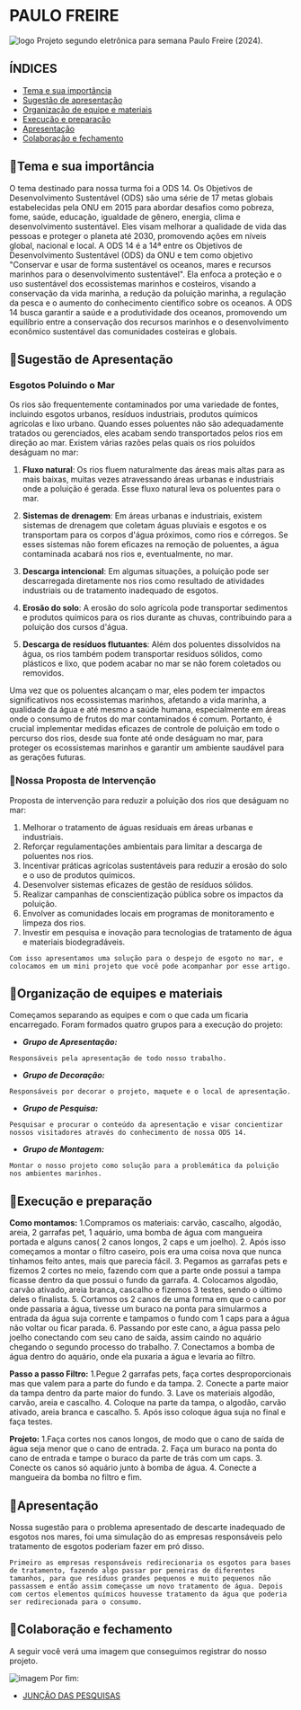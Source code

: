 # PAULO FREIRE

![logo](https://github.com/StellaC24/Paulo-Freire-PROJ/issues/1#issue-2290571382)
Projeto segundo eletrônica para semana Paulo Freire (2024).

## ÍNDICES

- <a href="#-Tema-e-sua-impotância">Tema e sua importância </a>
- <a href="#-Sugestão-de-apresentação">Sugestão de apresentação  </a>
- <a href="#-Organização-de-equipe-e-materiais">Organização de equipe e materiais </a>
- <a href="#-Execução-e-preparacão"> Execução e preparação </a>
- <a href="#-Apresentação">Apresentação </a>
- <a href="#-Colaboração-e-fechamento"> Colaboração e fechamento </a>

## 🔵Tema e sua importância

O tema destinado para nossa turma foi a ODS 14. Os Objetivos de Desenvolvimento Sustentável (ODS) são uma série de 17 metas globais estabelecidas pela ONU em 2015 para abordar desafios como pobreza, fome, saúde, educação, igualdade de gênero, energia, clima e desenvolvimento sustentável. Eles visam melhorar a qualidade de vida das pessoas e proteger o planeta até 2030, promovendo ações em níveis global, nacional e local.
A ODS 14 é a 14ª entre os Objetivos de Desenvolvimento Sustentável (ODS) da ONU e tem como objetivo "Conservar e usar de forma sustentável os oceanos, mares e recursos marinhos para o desenvolvimento sustentável". Ela enfoca a proteção e o uso sustentável dos ecossistemas marinhos e costeiros, visando a conservação da vida marinha, a redução da poluição marinha, a regulação da pesca e o aumento do conhecimento científico sobre os oceanos. A ODS 14 busca garantir a saúde e a produtividade dos oceanos, promovendo um equilíbrio entre a conservação dos recursos marinhos e o desenvolvimento econômico sustentável das comunidades costeiras e globais.

## 🔵Sugestão de Apresentação

### Esgotos Poluindo o Mar

Os rios são frequentemente contaminados por uma variedade de fontes, incluindo esgotos urbanos, resíduos industriais, produtos químicos agrícolas e lixo urbano. Quando esses poluentes não são adequadamente tratados ou gerenciados, eles acabam sendo transportados pelos rios em direção ao mar. Existem várias razões pelas quais os rios poluídos deságuam no mar:

1. **Fluxo natural**: Os rios fluem naturalmente das áreas mais altas para as mais baixas, muitas vezes atravessando áreas urbanas e industriais onde a poluição é gerada. Esse fluxo natural leva os poluentes para o mar.

2. **Sistemas de drenagem**: Em áreas urbanas e industriais, existem sistemas de drenagem que coletam águas pluviais e esgotos e os transportam para os corpos d'água próximos, como rios e córregos. Se esses sistemas não forem eficazes na remoção de poluentes, a água contaminada acabará nos rios e, eventualmente, no mar.

3. **Descarga intencional**: Em algumas situações, a poluição pode ser descarregada diretamente nos rios como resultado de atividades industriais ou de tratamento inadequado de esgotos.

4. **Erosão do solo**: A erosão do solo agrícola pode transportar sedimentos e produtos químicos para os rios durante as chuvas, contribuindo para a poluição dos cursos d'água.

5. **Descarga de resíduos flutuantes**: Além dos poluentes dissolvidos na água, os rios também podem transportar resíduos sólidos, como plásticos e lixo, que podem acabar no mar se não forem coletados ou removidos.

Uma vez que os poluentes alcançam o mar, eles podem ter impactos significativos nos ecossistemas marinhos, afetando a vida marinha, a qualidade da água e até mesmo a saúde humana, especialmente em áreas onde o consumo de frutos do mar contaminados é comum. Portanto, é crucial implementar medidas eficazes de controle de poluição em todo o percurso dos rios, desde sua fonte até onde deságuam no mar, para proteger os ecossistemas marinhos e garantir um ambiente saudável para as gerações futuras.

### 🧾Nossa Proposta de Intervenção

Proposta de intervenção para reduzir a poluição dos rios que deságuam no mar:

1. Melhorar o tratamento de águas residuais em áreas urbanas e industriais.
2. Reforçar regulamentações ambientais para limitar a descarga de poluentes nos rios.
3. Incentivar práticas agrícolas sustentáveis para reduzir a erosão do solo e o uso de produtos químicos.
4. Desenvolver sistemas eficazes de gestão de resíduos sólidos.
5. Realizar campanhas de conscientização pública sobre os impactos da poluição.
6. Envolver as comunidades locais em programas de monitoramento e limpeza dos rios.
7. Investir em pesquisa e inovação para tecnologias de tratamento de água e materiais biodegradáveis.

```text
Com isso apresentamos uma solução para o despejo de esgoto no mar, e colocamos em um mini projeto que você pode acompanhar por esse artigo.
```

## 🔵Organização de equipes e materiais

Começamos separando as equipes e com o que cada um ficaria encarregado.
Foram formados quatro grupos para a execução do projeto:

- _**Grupo de Apresentação:**_

```text
Responsáveis pela apresentação de todo nosso trabalho.
```

- _**Grupo de Decoração:**_

```text
Responsáveis por decorar o projeto, maquete e o local de apresentação.
```

- _**Grupo de Pesquisa:**_

```text
Pesquisar e procurar o conteúdo da apresentação e visar concientizar nossos visitadores através do conhecimento de nossa ODS 14.
```

- _**Grupo de Montagem:**_

```text
Montar o nosso projeto como solução para a problemática da poluição nos ambientes marinhos.
```

## 🔵Execução e preparação

**Como montamos:**
1.Compramos os materiais: carvão, cascalho, algodão, areia, 2 garrafas pet, 1 aquário, uma bomba de água com mangueira portada e alguns canos( 2 canos longos, 2 caps e um joelho).
2. Após isso começamos a montar o filtro caseiro, pois era uma coisa nova que nunca tínhamos feito antes, mais que parecia fácil.
3. Pegamos as garrafas pets e fizemos 2 cortes no meio, fazendo com que a parte onde possui a tampa ficasse dentro da que possui o fundo da garrafa.
4. Colocamos algodão, carvão ativado, areia branca, cascalho e fizemos 3 testes, sendo o último deles o finalista.
5. Cortamos os 2 canos de uma forma em que o cano por onde passaria a água, tivesse um buraco na ponta para simularmos a entrada da água suja corrente e tampamos o fundo com 1 caps para a água não voltar ou ficar parada.
6. Passando por este cano, a água passa pelo joelho conectando com seu cano de saída, assim caindo no aquário chegando o segundo processo do trabalho.
7. Conectamos a bomba de água dentro do aquário, onde ela puxaria a água e levaria ao filtro.

 **Passo a passo Filtro:**
 1.Pegue 2 garrafas pets, faça cortes desproporcionais mas que valem para a parte do fundo e da tampa.
2. Conecte a parte maior da tampa dentro da parte maior do fundo.
3. Lave os materiais algodão, carvão, areia e cascalho.
4. Coloque na parte da tampa, o algodão, carvão ativado, areia branca e cascalho.
5. Após isso coloque água suja no final e faça testes.

  **Projeto:**
1.Faça cortes nos canos longos, de modo que o cano de saída de água seja menor que o cano de entrada.
2. Faça um buraco na ponta do cano de entrada e tampe o buraco da parte de trás com um caps.
3. Conecte os canos só aquário junto à bomba de água.
4. Conecte a mangueira da bomba no filtro e fim.

## 🔵Apresentação

Nossa sugestão para o problema apresentado de descarte inadequado de esgotos nos mares, foi uma simulação do as empresas responsáveis pelo tratamento de esgotos poderiam fazer em pró disso.

```text
Primeiro as empresas responsáveis redirecionaria os esgotos para bases de tratamento, fazendo algo passar por peneiras de diferentes tamanhos, para que resíduos grandes pequenos e muito pequenos não passassem e então assim começasse um novo tratamento de água. Depois com certos elementos químicos houvesse tratamento da água que poderia ser redirecionada para o consumo.
```

## 🔵Colaboração e fechamento

A seguir você verá uma imagem que conseguimos registrar do nosso projeto.

![imagem](.//decoracaoele.jpeg)
Por fim:

- [JUNÇÃO DAS PESQUISAS](https://etecspgov-my.sharepoint.com/:w:/g/personal/caue_lombardo_etec_sp_gov_br/EckC6mBYdANEp9tcEJ4Q1GEB8TLy7f6PSBxRDlGd_7UgCw?e=UQpYUa)
